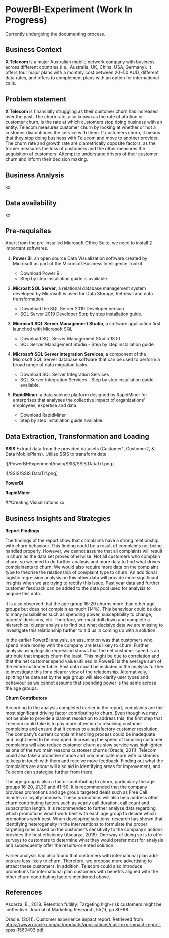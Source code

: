 # PowerBI-Experiment (Work In Progress)
Currently undergoing the documenting process.

## Business Context
**X Telecom** is a major Australian mobile network company with business across different countries (i.e., Australia, UK, 
China, USA, Germany). It offers four major plans with a monthly cost between $20-$50 AUD, different 
data rates, and offers to complement plans with an option for international calls.


## Problem statement
**X Telecom** is financially struggling as their customer churn has increased over the past. The churn rate, 
also known as the rate of attrition or customer churn, is the rate at which customers stop doing business 
with an entity. Telecom measures customer churn by looking at whether or not a customer discontinues 
the service with them. If customers churn, it means that they stop doing business with Telecom and 
move to another provider. The churn rate and growth rate are diametrically opposite factors, as the 
former measures the loss of customers and the other measures the acquisition of customers.
Attempt to understand drivers of their customer churn and inform their decision making. 

## Business Analysis
xx

## Data availability
xx

## Pre-requisites
Apart from the pre-installed Microsoft Office Suite, we need to install 2 important softwares.

1. **Power BI**, an open source Data Visualization software created by Microsoft as part of the Microsoft Business Intelligence Toolkit.
    - Download Power BI.
    - Step by step installation guide is available.


2. **Microsft SQL Server**, a relational database management system developed by Microsoft is used for Data Storage, Retrieval and data transformation.
    - Download the SQL Server 2019 Developer version
    - SQL Server 2019 Developer Step by step installation guide.


3. **Microsoft SQL Server Management Studio**, a software application first launched with Microsoft SQL
    - Download SQL Server Management Studio 18.10
    - SQL Server Management Studio - Step by step installation guide.

4. **Microsoft SQL Server Integration Services**, a component of the Microsoft SQL Server database software that can be used to perform a broad range of data migration tasks.
    - Download SQL Server Integration Services
    - SQL Server Integration Services - Step by step installation guide available.

5. **RapidMiner**, a data science platform designed by RapidMiner for enterprises that analyses the collective impact of organizations’ employees, expertise and data.
    - Download RapidMiner
    - Step by step installation guide available.

## Data Extraction, Transformation and Loading
**SSIS**
Extract data from the provided datasets (Customer1, Customer2, & Data MobilePlans).
Utilize SSIS to transform data. 

![/PowerBI-Experiment/main/SSIS/SSIS DataTrf.png]

![/SSIS/SSIS DataTrf.png]


**PowerBI**


**RapidMiner**



##Creating Visualizations
xx

## Business Insights and Strategies

**Report Findings**

The findings of the report show that complaints have a strong relationship with churn behaviour. This finding could be a result of complaints not being handled properly. However, we cannot assume that all complaints will result in churn as the data set proves otherwise. Not all customers who complain churn, so we need to do further analysis and more data to find what drives complainants to churn. We would also require more data on the complaint type to theorise the relationship of complaint type to churn. An additional logistic regression analysis on this other data will provide more significant insights when we are trying to rectify this issue. Past year data and further customer feedback can be added to the data pool used for analysis to acquire this data. 

It is also observed that the age group 16-20 churns more than other age groups but does not complain as much (14%). This behaviour could be due to many possibilities such as spending power, susceptibility to change, parents’ decisions, etc. Therefore, we must drill down and complete a hierarchical cluster analysis to find out what decisive data we are missing to investigate this relationship further to aid us in coming up with a solution.

In the earlier PowerBI analysis, an assumption was that customers who spend more money with the company are less likely to churn. Further analysis using logistic regression shows that the net customer spend is an attribute that impacts churn the least. This might be due to correlation and that the net customer spend value utilised in PowerBI is the average sum of the entire customer table. Past data could be included in the analysis further to investigate this for a clearer view of the relationship. Alternatively, splitting the data set by the age group will also clarify user types and behaviour as we cannot assume that spending power is the same across the age groups.

**Churn Contributors**

According to the analysis completed earlier in the report, complaints are the most significant driving factor contributing to churn. Even though we may not be able to provide a blanket resolution to address this, the first step that Telecom could take is to pay more attention to resolving customer complaints and ensure that it comes to a satisfactory customer resolution. The company’s current complaint handling process could be inadequate and might need to be revamped. Increasing the speed of handling customer complaints will also reduce customer churn as slow service was highlighted as one of the two main reasons customer churns (Oracle, 2011). Telecom could also take a proactive stance and communicate more with customers to keep in touch with them and receive more feedback. Finding out what the complaints are about will also aid in identifying areas for improvement, and Telecom can strategise further from there. 


The age group is also a factor contributing to churn, particularly the age groups 16-20, 21,30 and 41-50. It is recommended that the company provides promotions and age group targeted deals such as Free Call minutes or loyalty bonuses. These promotions will also help address other churn contributing factors such as yearly call duration, call count and subscription length. It is recommended to further analyse data regarding which promotions would work best with each age group to decide which promotions work best. When developing solutions, research has shown that identifying heterogeneity in the interventions to formulate the proper targeting rules based on the customer’s sensitivity to the company’s actions provides the best efficiency (Ascarza, 2018). One way of doing so is to offer surveys to customers to determine what they would prefer most for analysis and subsequently offer the results-oriented solution.

Earlier analysis had also found that customers with international plan add-ons are less likely to churn. Therefore, we propose more advertising to attract these customers. In addition, Telecom could also introduce promotions for international plan customers with benefits aligned with the other churn contributing factors mentioned above.


## References
Ascarza, E., 2018. Retention futility: Targeting high-risk customers might be ineffective. Journal of Marketing Research, 55(1), pp.80-98.

Oracle. (2011). Customer experience impact report. Retrieved from https://www.oracle.com/us/products/applications/cust-exp-impact-report-epss-1560493.pdf
